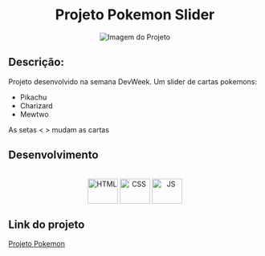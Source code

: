<h1 align="center">
  Projeto Pokemon Slider
</h1>

<p align="center">
  <img src="https://i.ibb.co/Bnzy8GK/pokemonslider.png" alt="Imagem do Projeto">
</p>

## Descrição:
Projeto desenvolvido na semana DevWeek. Um slider de cartas pokemons:
<ul>
<li>Pikachu</li>
<li>Charizard</li>
<li>Mewtwo</li>
</ul>

As setas < > mudam as cartas 

## Desenvolvimento

<div align="center"><br>
  <img align="center" alt="HTML" height="50" width="60" src="https://cdn.jsdelivr.net/gh/devicons/devicon/icons/html5/html5-plain-wordmark.svg">
  <img align="center" alt="CSS" height="50" width="60" src="https://cdn.jsdelivr.net/gh/devicons/devicon/icons/css3/css3-plain-wordmark.svg">
  <img align="center" alt="JS" height="50" width="60" src="https://cdn.jsdelivr.net/gh/devicons/devicon/icons/javascript/javascript-plain.svg">
</div>

## Link do projeto
<a href="https://felizardo27.github.io/pokemon-slider/">Projeto Pokemon</a>
